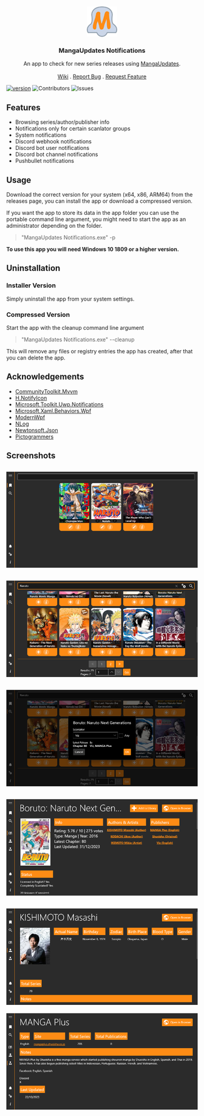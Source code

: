 <br/>
<p align="center">
  <a href="https://github.com/FawazTakhji/MangaUpdates-Notifications">
    <img src="assets/logo.png" alt="Logo" width="80" height="80">
  </a>

  <h3 align="center">MangaUpdates Notifications</h3>

  <p align="center">
    An app to check for new series releases using <a href="https://www.mangaupdates.com">MangaUpdates</a>.
    <br/>
    <br/>
    <a href="https://github.com/FawazTakhji/MangaUpdates-Notifications/wiki">Wiki</a>
    .
    <a href="https://github.com/FawazTakhji/MangaUpdates-Notifications/issues/new?labels=bug&template=bug_report.md">Report Bug</a>
    .
    <a href="https://github.com/FawazTakhji/MangaUpdates-Notifications/issues/new?labels=enhancement&template=feature_request.md">Request Feature</a>
  </p>
</p>

[![version](https://img.shields.io/github/v/release/FawazTakhji/MangaUpdates-Notifications?color=Green&include_prereleases)](https://github.com/FawazTakhji/MangaUpdates-Notifications/releases) ![Contributors](https://img.shields.io/github/contributors/FawazTakhji/MangaUpdates-Notifications?color=dark-green) ![Issues](https://img.shields.io/github/issues/FawazTakhji/MangaUpdates-Notifications)

## Features

* Browsing series/author/publisher info
* Notifications only for certain scanlator groups
* System notifications
* Discord webhook notifications
* Discord bot user notifications
* Discord bot channel notifications
* Pushbullet notifications

## Usage

Download the correct version for your system (x64, x86, ARM64) from the releases page, you can install the app or download a compressed version.

If you want the app to store its data in the app folder you can use the portable command line argument, you might need to start the app as an administrator depending on the folder.
> "MangaUpdates Notifications.exe" -p

**To use this app you will need Windows 10 1809 or a higher version.**

## Uninstallation

### Installer Version

Simply uninstall the app from your system settings.

### Compressed Version

Start the app with the cleanup command line argument
> "MangaUpdates Notifications.exe" --cleanup

This will remove any files or registry entries the app has created, after that you can delete the app.

## Acknowledgements

* [CommunityToolkit.Mvvm](https://github.com/CommunityToolkit/dotnet)
* [H.NotifyIcon](https://github.com/HavenDV/H.NotifyIcon)
* [Microsoft.Toolkit.Uwp.Notifications](https://github.com/CommunityToolkit/WindowsCommunityToolkit)
* [Microsoft.Xaml.Behaviors.Wpf](https://github.com/Microsoft/XamlBehaviorsWpf)
* [ModernWpf](https://github.com/Kinnara/ModernWpf)
* [NLog](https://github.com/NLog/NLog)
* [Newtonsoft.Json](https://github.com/JamesNK/Newtonsoft.Json)
* [Pictogrammers](https://pictogrammers.com)

## Screenshots
![Library](assets/screenshot1.png)
---
![Search](assets/screenshot2.png)
---
![Adding Manga](assets/screenshot3.png)
---
![Manga Info](assets/screenshot4.png)
---
![Author Info](assets/screenshot5.png)
---
![Publisher Info](assets/screenshot6.png)